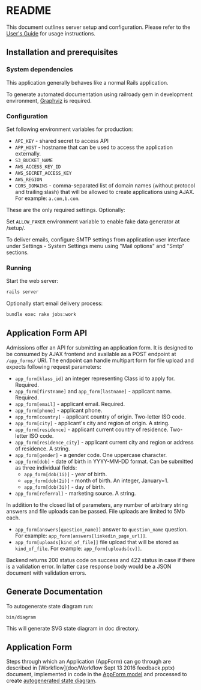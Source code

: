 # README

This document outlines server setup and configuration. Please refer to the [User's Guide](doc/USAGE.md) for usage instructions.

## Installation and prerequisites

### System dependencies

This application generally behaves like a normal Rails application.

To generate automated documentation using railroady gem in development environment, [Graphviz](http://www.graphviz.org) is required.

### Configuration

Set following environment variables for production:
* `API_KEY` - shared secret to access API
* `APP_HOST` - hostname that can be used to access the application externally.
* `S3_BUCKET_NAME`
* `AWS_ACCESS_KEY_ID`
* `AWS_SECRET_ACCESS_KEY`
* `AWS_REGION`
* `CORS_DOMAINS` - comma-separated list of domain names (without protocol and trailing slash) that will be allowed to create applications using AJAX. For example: `a.com,b.com`.

These are the only required settings. Optionally:

Set `ALLOW_FAKER` environment variable to enable fake data generator at /setup/.

To deliver emails, configure SMTP settings from application user interface under Settings - System Settings menu using "Mail options" and "Smtp" sections.

### Running

Start the web server:

```bash
rails server
```

Optionally start email delivery process:

```bash
bundle exec rake jobs:work
```

## Application Form API

Admissions offer an API for submitting an application form. It is designed to be consumed by AJAX frontend and available as a POST endpoint at `/app_forms/` URI. The endpoint can handle multipart form for file upload and expects following request parameters:
* `app_form[klass_id]` an integer representing Class id to apply for. Required.
* `app_form[firstname]` and `app_form[lastname]` - applicant name. Required.
* `app_form[email]` - applicant email. Required.
* `app_form[phone]` - applicant phone.
* `app_form[country]` - applicant country of origin. Two-letter ISO code.
* `app_form[city]` - applicant's city and region of origin. A string.
* `app_form[residence]` - applicant current country of residence. Two-letter ISO code.
* `app_form[residence_city]` - applicant current city and region or address of residence. A string.
* `app_form[gender]` - a gender code. One uppercase character.
* `app_form[dob]` - date of birth in YYYY-MM-DD format. Can be submitted as three individual fields:
  * `app_form[dob(1i)]` - year of birth.
  * `app_form[dob(2i)]` - month of birth. An integer, January=1.
  * `app_form[dob(3i)]` - day of birth.
* `app_form[referral]` - marketing source. A string.

In addition to the closed list of parameters, any number of arbitrary string answers and file uploads can be passed. File uploads are limited to 5Mb each.

* `app_form[answers[question_name]]` answer to `question_name` question. For example: `app_form[answers[linkedin_page_url]]`.
* `app_form[uploads[kind_of_file]]` file upload that will be stored as `kind_of_file`. For example: `app_form[uploads[cv]]`.

Backend returns 200 status code on success and 422 status in case if there is a validation error. In latter case response body would be a JSON document with validation errors.

## Generate Documentation

To autogenerate state diagram run:

    bin/diagram

This will generate SVG state diagram in doc directory.

## Application Form

Steps through which an Application (AppForm) can go through are
described in [Workflow](doc/Workflow Sept 13 2016 feedback.pptx) document,
implemented in code in the [AppForm model](app/models/appform.rb) and processed to create [autogenerated state diagram](doc/states.svg).